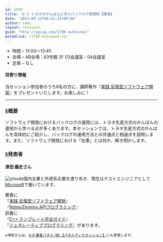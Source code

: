 ```yaml
---
id: 1848
title: 'A-3 トヨタのかんばんに学ぶバックログ管理術【講演】'
date: '2013-09-12T06:41:31+00:00'
author: semi
layout: revision
guid: 'http://xpjug.com/1796-autosave/'
permalink: /1796-autosave-v1/
---
```


- 時間 – 13:00〜13:45
- 会場 – AB会場：63号館 2F 03会議室・04会議室
- 定員 – なし

#### 耳寄り情報

当セッション参加者のうち6名の方に、講師著作『[実践 反復型ソフトウェア開発](http://www.amazon.co.jp/dp/4274068986/)』をプレゼントいたします。お楽しみに！

---

### §概要

ソフトウェア開発におけるバックログの運用には、トヨタ生産方式のかんばんの運用から学べる点が多くあります。本セッションでは、トヨタ生産方式のかんばんを具体的にご紹介し、バックログの運用方法との共通点と相違点を説明します。また、ソフトウェア開発における「在庫」とは何か、解き明かします。

### §発表者

#### 津田 義史さん

![ytsuda](http://xpjug.com/wp-content/uploads/2013/07/ytsuda.jpg)国内企業と外資系企業を渡り歩き、現在はテストエンジニアとして[Microsoft](http://www.microsoft.com/ja-jp/default.aspx)で働いています。

著書に  
『[実践 反復型ソフトウェア開発](http://www.amazon.co.jp/dp/4274068986/)』  
『[Notes/Domino APIプログラミング](http://www.amazon.co.jp/dp/4274063593/)』  
訳書に  
『[C++ テンプレート完全ガイド](http://www.amazon.co.jp/dp/4798119229/)』  
『[ジェネレーティブプログラミング](http://www.amazon.co.jp/dp/479811331X/)』があります。

<small>※津田さんは、[A-6 著者パネル (仮)【パネルディスカッション】](http://xpjug.com/xp2013-contents-a6/)にも登壇します。</small>